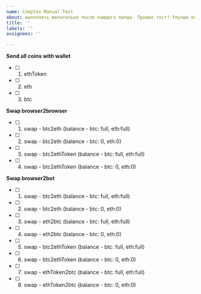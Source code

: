 ```yaml
---
name: Complex Manual Test
about: выполнять желательно после каждого билда. Прошел тест? Улучши его, добавь чекбоксы
title: ''
labels: ''
assignees: ''

---
```


**Send all coins with wallet**
- [ ] 1. ethToken
- [ ] 2. eth
- [ ] 3. btc

**Swap browser2browser**
- [ ] 1. swap - btc2eth (balance - btc: full, eth:full)
- [ ] 2. swap - btc2eth (balance - btc: 0, eth:0)

- [ ] 3. swap - btc2ethToken (balance - btc: full, eth:full)
- [ ] 4. swap - btc2ethToken (balance - btc: 0, eth:0)

**Swap browser2bot**
- [ ] 1. swap - btc2eth (balance - btc: full, eth:full)
- [ ] 2. swap - btc2eth (balance - btc: 0, eth:0)
- [ ] 3. swap - eth2btc (balance - btc: full, eth:full)
- [ ] 4. swap - eth2btc (balance - btc: 0, eth:0)

- [ ] 5. swap - btc2ethToken (balance - btc: full, eth:full)
- [ ] 6. swap - btc2ethToken (balance - btc: 0, eth:0)
- [ ] 7. swap - ethToken2btc (balance - btc: full, eth:full)
- [ ] 8. swap - ethToken2btc (balance - btc: 0, eth:0)
